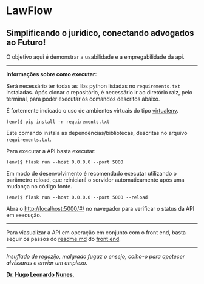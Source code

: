 # LawFlow

## Simplificando o jurídico, conectando advogados ao Futuro!

O objetivo aqui é demonstrar a usabilidade e a empregabilidade da api.


---

**Informações sobre como executar:**


Será necessário ter todas as libs python listadas no `requirements.txt` instaladas.
Após clonar o repositório, é necessário ir ao diretório raiz, pelo terminal, para poder executar os comandos descritos abaixo.

É fortemente indicado o uso de ambientes virtuais do tipo [virtualenv](https://virtualenv.pypa.io/en/latest/installation.html).

```
(env)$ pip install -r requirements.txt
```

Este comando instala as dependências/bibliotecas, descritas no arquivo `requirements.txt`.

Para executar a API  basta executar:

```
(env)$ flask run --host 0.0.0.0 --port 5000
```

Em modo de desenvolvimento é recomendado executar utilizando o parâmetro reload, que reiniciará o servidor automaticamente após uma mudança no código fonte. 

```
(env)$ flask run --host 0.0.0.0 --port 5000 --reload
```

Abra o [http://localhost:5000/#/](http://localhost:5000/#/) no navegador para verificar o status da API em execução.

---

Para viasualizar a API em operação em conjunto com o front end, basta seguir os passos do [readme.md](https://github.com/HugoLeoNunes/MVP_Front/blob/main/meu_app_front/README.md) do [front end](https://github.com/HugoLeoNunes/MVP_Front/tree/main/meu_app_front). 

---

*Insuflado de regozijo, malgrado fugaz o ensejo, colho-o para apetecer alvíssaras e enviar um amplexo.*

[**Dr. Hugo Leonardo Nunes.**](https://www.linkedin.com/in/hugo-leonardo-nunes-474152246/) 

